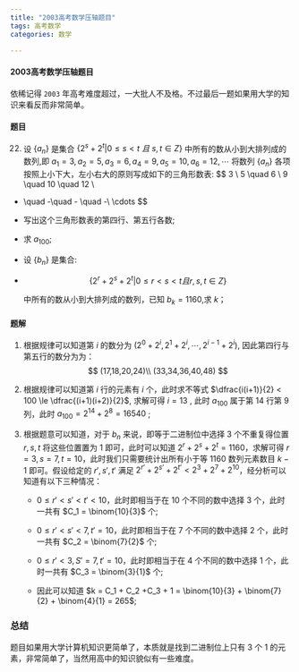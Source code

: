 ```yaml
---
title: "2003高考数学压轴题目"
tags: 高考数学
categories: 数学

---
```




#### 2003高考数学压轴题目
依稀记得 `2003` 年高考难度超过，一大批人不及格。不过最后一题如果用大学的知识来看反而非常简单。

#### 题目
22. 设 $\{a_n\}$ 是集合 $\{2^s +2^t |0 \le s < t\ 且 \  s,t \in Z\}$ 中所有的数从小到大排列成的数列,即 $a_1=3,a_2=5,a_3=6,a_4= 9,a_5= 10,a_6= 12, \cdots$ 将数列 $\{a_n\}$ 各项按照上小下大，左小右大的原则写成如下的三角形数表:
$$
3 \\
5 \quad 6 \\
9 \quad 10 \quad 12 \\
- \quad -\quad - \quad -\\
\cdots
$$

+ 写出这个三角形数表的第四行、第五行各数;

+ 求 $a_{100}$;

+ 设 $\{b_n\}$ 是集合:

+ $$
  \{2^r +2^s +2^t|0 \le r<s<t且r,s,t \in Z\}
  $$

  中所有的数从小到大排列成的数列，已知 $b_k = 1160$,求 $k$；

#### 题解

1. 根据规律可以知道第 $i$ 的数分为 $(2^0 + 2^i,2^1+2^i,\cdots,2^{i-1} + 2^i)$, 因此第四行与第五行的数分为为：
   $$
   (17,18,20,24)\\
   (33,34,36,40,48)
   $$
   

2. 根据规律可以知道第 $i$ 行的元素有 $i$ 个，此时求不等式 $\dfrac{i(i+1)}{2} < 100 \le \dfrac{(i+1)(i+2)}{2}$, 求解可得 $i = 13$ , 此时 $a_{100}$ 属于第 $14$ 行第 $9$ 列，此时 $a_{100} = 2^{14} + 2^8 = 16540$ ;

3. 根据题意可以知道，对于 $b_n$ 来说，即等于二进制位中选择 $3$ 个不重复得位置 $r,s,t$ 将这些位置置为 $1$ 即可，此时可以知道 $2^r + 2^s+2^t = 1160$，求解可得 $r = 3, s = 7, t = 10$，此时我们只需要统计出所有小于等 $1160$ 数列元素数目 $k-1$ 即可。假设给定的 $r',s',t'$ 满足 $2^{r’} + 2^{s’}+2^{t’} < 2^3 + 2^7+2^{10}$，经分析可以知道有以下三种情况：

   + $0 \le r'< s'< t' < 10$，此时即相当于在  $10$ 个不同的数中选择 $3$ 个，此时一共有 $C_1 = \binom{10}{3}$ 个;

   + $0 \le r'< s'<7, t' = 10$，此时即相当于在  $7$ 个不同的数中选择 $2$ 个，此时一共有 $C_2 = \binom{7}{2}$ 个;

   + $0 \le r'< 3, S' = 7, t' = 10$，此时即相当于在  $4$ 个不同的数中选择 $1$ 个，此时一共有 $C_3 = \binom{3}{1}$ 个;

   + 因此可以知道 $k = C_1 + C_2 +C_3 + 1 = \binom{10}{3} + \binom{7}{2} + \binom{4}{1} = 265$;

     

### 总结

题目如果用大学计算机知识更简单了，本质就是找到二进制位上只有 $3$  个 $1$ 的元素，非常简单了，当然用高中的知识貌似有一些难度。
